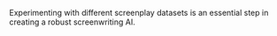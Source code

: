 Experimenting with different screenplay datasets is an essential step in creating a robust screenwriting AI.
